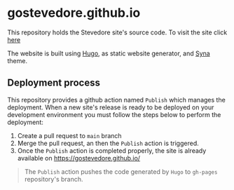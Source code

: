 # gostevedore.github.io

This repository holds the Stevedore site's source code. To visit the site click [here](https://gostevedore.github.io/)

The website is built using [Hugo](https://gohugo.io/), as static website generator, and [Syna](https://about.okkur.org/syna/) theme.

## Deployment process
This repository provides a github action named `Publish` which manages the deployment.
When a new site's release is ready to be deployed on your development environment you must follow the steps below to perform the deployment:

1) Create a pull request to `main` branch
2) Merge the pull request, an then the `Publish` action is triggered.
3) Once the `Publish` action is completed properly, the site is already available on https://gostevedore.github.io/
> The `Publish` action pushes the code generated by `Hugo` to `gh-pages` repository's branch.
